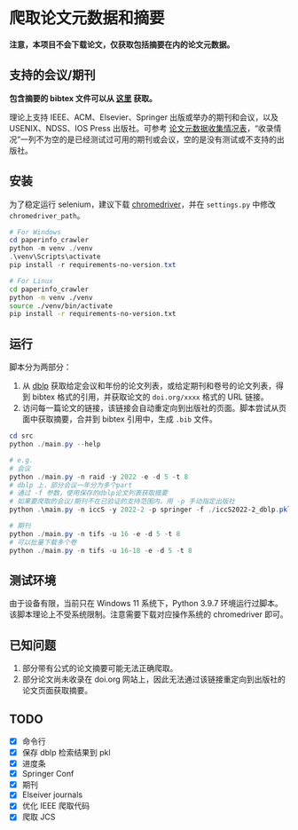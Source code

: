 # 爬取论文元数据和摘要

**注意，本项目不会下载论文，仅获取包括摘要在内的论文元数据。**

## 支持的会议/期刊

**包含摘要的 bibtex 文件可以从 [这里](https://github.com/Lraxer/paper_metadata) 获取。**

理论上支持 IEEE、ACM、Elsevier、Springer 出版或举办的期刊和会议，以及 USENIX、NDSS、IOS Press 出版社。可参考 [论文元数据收集情况表](https://rigorous-frost-052.notion.site/d5053e59458a47769fd645be500f55ff?v=c97cacf0bdc94d9b965a29f3d5f0d473)，“收录情况”一列不为空的是已经测试过可用的期刊或会议，空的是没有测试或不支持的出版社。

## 安装

为了稳定运行 selenium，建议下载 [chromedriver](https://googlechromelabs.github.io/chrome-for-testing/)，并在 `settings.py` 中修改 `chromedriver_path`。

```powershell
# For Windows
cd paperinfo_crawler
python -m venv ./venv
.\venv\Scripts\activate
pip install -r requirements-no-version.txt
```

```bash
# For Linux
cd paperinfo_crawler
python -m venv ./venv
source ./venv/bin/activate
pip install -r requirements-no-version.txt
```

## 运行

脚本分为两部分：

1. 从 [dblp](https://dblp.org/) 获取给定会议和年份的论文列表，或给定期刊和卷号的论文列表，得到 bibtex 格式的引用，并获取论文的 `doi.org/xxxx` 格式的 URL 链接。
2. 访问每一篇论文的链接，该链接会自动重定向到出版社的页面。脚本尝试从页面中获取摘要，合并到 bibtex 引用中，生成 `.bib` 文件。

```powershell
cd src
python ./main.py --help

# e.g.
# 会议
python ./main.py -n raid -y 2022 -e -d 5 -t 8
# dblp 上，部分会议一年分为多个part
# 通过 -f 参数，使用保存的dblp论文列表获取摘要
# 如果要爬取的会议/期刊不在已验证的支持范围内，用 -p 手动指定出版社
python .\main.py -n iccS -y 2022-2 -p springer -f ./iccS2022-2_dblp.pkl -t 6

# 期刊
python ./main.py -n tifs -u 16 -e -d 5 -t 8
# 可以批量下载多个卷
python ./main.py -n tifs -u 16-18 -e -d 5 -t 8
```

## 测试环境

由于设备有限，当前只在 Windows 11 系统下，Python 3.9.7 环境运行过脚本。该脚本理论上不受系统限制。注意需要下载对应操作系统的 chromedriver 即可。

## 已知问题

1. 部分带有公式的论文摘要可能无法正确爬取。
2. 部分论文尚未收录在 doi.org 网站上，因此无法通过该链接重定向到出版社的论文页面获取摘要。

## TODO

- [x] 命令行
- [x] 保存 dblp 检索结果到 pkl
- [x] 进度条
- [x] Springer Conf
- [x] 期刊
- [x] Elseiver journals
- [x] 优化 IEEE 爬取代码
- [x] 爬取 JCS
